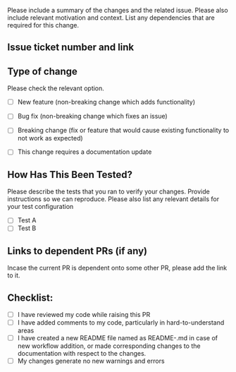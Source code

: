 Please include a summary of the changes and the related issue.
Please also include relevant motivation and context.
List any dependencies that are required for this change.

## Issue ticket number and link

## Type of change

Please check the relevant option.

-   [ ] New feature (non-breaking change which adds functionality)
-   [ ] Bug fix (non-breaking change which fixes an issue)
-   [ ] Breaking change (fix or feature that would cause existing functionality to not work as expected)
-   [ ] This change requires a documentation update


## How Has This Been Tested?

Please describe the tests that you ran to verify your changes. Provide instructions so we can reproduce.
Please also list any relevant details for your test configuration

-   [ ] Test A
-   [ ] Test B

## Links to dependent PRs (if any)

Incase the current PR is dependent onto some other PR, please add the link to it.

## Checklist:

-   [ ] I have reviewed my code while raising this PR
-   [ ] I have added comments to my code, particularly in hard-to-understand areas
-   [ ] I have created a new README file named as README-<name-of-the-workflow-file>.md in case of new workflow addition,  or made corresponding changes to the documentation with respect to the changes.
-   [ ] My changes generate no new warnings and errors
